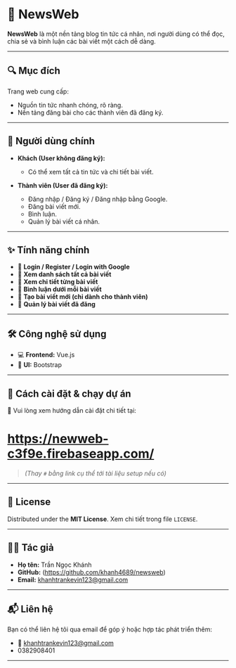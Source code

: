 # 📰 NewsWeb

**NewsWeb** là một nền tảng blog tin tức cá nhân, nơi người dùng có thể đọc, chia sẻ và bình luận các bài viết một cách dễ dàng.

---

## 🔍 Mục đích

Trang web cung cấp:
- Nguồn tin tức nhanh chóng, rõ ràng.
- Nền tảng đăng bài cho các thành viên đã đăng ký.

---

## 👥 Người dùng chính

- **Khách (User không đăng ký):**
  - Có thể xem tất cả tin tức và chi tiết bài viết.
  
- **Thành viên (User đã đăng ký):**
  - Đăng nhập / Đăng ký / Đăng nhập bằng Google.
  - Đăng bài viết mới.
  - Bình luận.
  - Quản lý bài viết cá nhân.

---

## ✨ Tính năng chính

- 🔐 **Login / Register / Login with Google**
- 📰 **Xem danh sách tất cả bài viết**
- 📄 **Xem chi tiết từng bài viết**
- 💬 **Bình luận dưới mỗi bài viết**
- 📝 **Tạo bài viết mới (chỉ dành cho thành viên)**
- 🧾 **Quản lý bài viết đã đăng**

---

## 🛠 Công nghệ sử dụng

- 💻 **Frontend:** Vue.js
- 🎨 **UI:** Bootstrap

---

## 🚀 Cách cài đặt & chạy dự án

🔗 Vui lòng xem hướng dẫn cài đặt chi tiết tại:  
# https://newweb-c3f9e.firebaseapp.com/

> *(Thay `#` bằng link cụ thể tới tài liệu setup nếu có)*

---

## 📄 License

Distributed under the **MIT License**. Xem chi tiết trong file `LICENSE`.

---

## 👨‍💻 Tác giả

- **Họ tên:** Trần Ngọc Khánh
- **GitHub:** (https://github.com/khanh4689/newsweb)
- **Email:** khanhtrankevin123@gmail.com

---

## 📬 Liên hệ

Bạn có thể liên hệ tôi qua email để góp ý hoặc hợp tác phát triển thêm:
- 📧 khanhtrankevin123@gmail.com
- 0382908401

---

